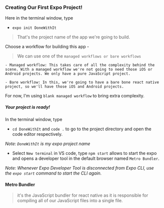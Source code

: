 ### Creating Our First Expo Project!

Here in the terminal window, type

- `expo init DoneWithIt`
> That's the project name of the app we're going to build. 

Choose a workflow for building this app -
> We can use one of the `managed workflows or bare workflows`

```ssh
- Managed workflow: This takes care of all the complexity behind the scene. With a managed workflow we're not going to need those iOS or Android projects. We only have a pure JavaScript project.

- Bare workflow: In this, we're going to have a bare bone react native project, so we'll have those iOS and Android projects. 
```

For now, I'm using `blank managed workflow` to bring extra complexity. 

##### Your project is ready! 

In the terminal window, type

- `cd DoneWithIt` and `code .` to go to the project directory and open the code editor respectively. 

_Note: `DoneWithIt` is my expo project name_

- Select `New terminal` in VS code, type `npm start` allows to start the expo and opens a developer tool in the default browser named `Metro Bundler`.

_Note: Whenever Expo Developer Tool is disconnected from Expo CLI, use the `expo start` command to start the CLI again._


#### Metro Bundler 
> it's the JavaScript bundler for react native as it is responsible for compiling all of our JavaScript files into a single file.




